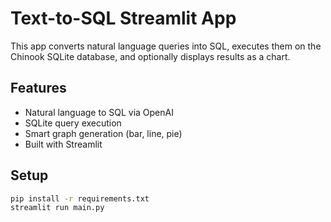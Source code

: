# Text-to-SQL Streamlit App

This app converts natural language queries into SQL, executes them on the Chinook SQLite database, and optionally displays results as a chart.

## Features
- Natural language to SQL via OpenAI
- SQLite query execution
- Smart graph generation (bar, line, pie)
- Built with Streamlit

## Setup
```bash
pip install -r requirements.txt
streamlit run main.py
